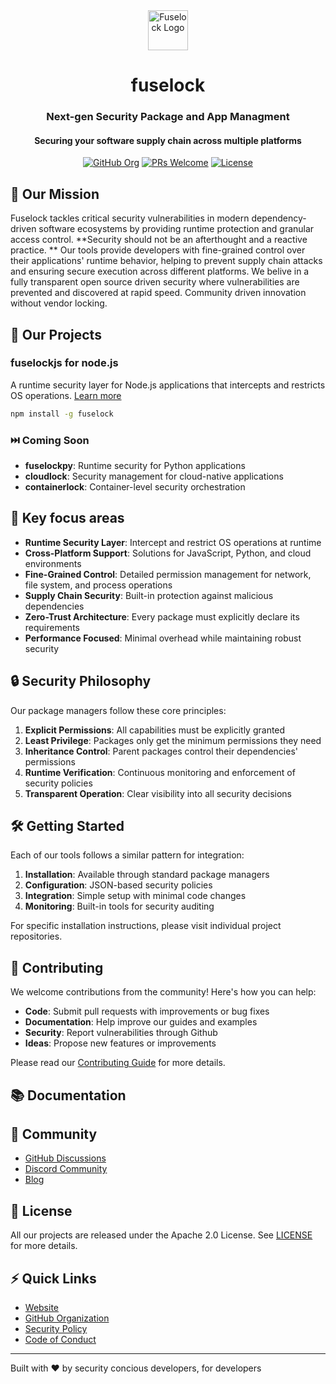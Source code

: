 <div align="center">
  <img src="https://avatars.githubusercontent.com/u/196389614" width="64" height="64" alt="Fuselock Logo">
  <h1>fuselock</h1>
  <h3>Next-gen Security Package and App Managment</h3>
  <h4>Securing your software supply chain across multiple platforms</h4>

  [![GitHub Org](https://img.shields.io/badge/GitHub-Organization-blue)](https://github.com/fuselockhq)
  [![PRs Welcome](https://img.shields.io/badge/PRs-welcome-brightgreen.svg)](https://github.com/orgs/fuselockhq/repositories)
  [![License](https://img.shields.io/badge/License-Apache%202.0-blue.svg)](LICENSE)
</div>

## 🎯 Our Mission

Fuselock tackles critical security vulnerabilities in modern dependency-driven software ecosystems by providing runtime protection and granular access control. 
**Security should not be an afterthought and a reactive practice. **
Our tools provide developers with fine-grained control over their applications' runtime behavior, helping to prevent supply chain attacks and ensuring secure execution across different platforms.
We belive in a fully transparent open source driven security where vulnerabilities are prevented and discovered at rapid speed. Community driven innovation without vendor locking. 

## 🚀 Our Projects

### fuselockjs for node.js
A runtime security layer for Node.js applications that intercepts and restricts OS operations. [Learn more](https://github.com/fuselockhq/fuselockls)
```bash
npm install -g fuselock
```
### ⏭️ Coming Soon
- **fuselockpy**: Runtime security for Python applications
- **cloudlock**: Security management for cloud-native applications
- **containerlock**: Container-level security orchestration

## 🌟 Key focus areas

- **Runtime Security Layer**: Intercept and restrict OS operations at runtime
- **Cross-Platform Support**: Solutions for JavaScript, Python, and cloud environments
- **Fine-Grained Control**: Detailed permission management for network, file system, and process operations
- **Supply Chain Security**: Built-in protection against malicious dependencies
- **Zero-Trust Architecture**: Every package must explicitly declare its requirements
- **Performance Focused**: Minimal overhead while maintaining robust security

## 🔒 Security Philosophy

Our package managers follow these core principles:

1. **Explicit Permissions**: All capabilities must be explicitly granted
2. **Least Privilege**: Packages only get the minimum permissions they need
3. **Inheritance Control**: Parent packages control their dependencies' permissions
4. **Runtime Verification**: Continuous monitoring and enforcement of security policies
5. **Transparent Operation**: Clear visibility into all security decisions

## 🛠️ Getting Started

Each of our tools follows a similar pattern for integration:

1. **Installation**: Available through standard package managers
2. **Configuration**: JSON-based security policies
3. **Integration**: Simple setup with minimal code changes
4. **Monitoring**: Built-in tools for security auditing

For specific installation instructions, please visit individual project repositories.

## 🤝 Contributing

We welcome contributions from the community! Here's how you can help:

- **Code**: Submit pull requests with improvements or bug fixes
- **Documentation**: Help improve our guides and examples
- **Security**: Report vulnerabilities through Github
- **Ideas**: Propose new features or improvements

Please read our [Contributing Guide](CONTRIBUTING.md) for more details.

## 📚 Documentation

## 🤖 Community

- [GitHub Discussions](https://github.com/orgs/fuselockhq/discussions)
- [Discord Community](https://discord.gg/fuselockhq)
- [Blog](https://fuselock.org/blog)

## 📄 License

All our projects are released under the Apache 2.0 License. See [LICENSE](LICENSE) for more details.

## ⚡ Quick Links

- [Website](https://fuselock.org)
- [GitHub Organization](https://github.com/fuselockhq)
- [Security Policy](SECURITY.md)
- [Code of Conduct](CODE_OF_CONDUCT.md)

---

Built with ❤️ by security concious developers, for developers
